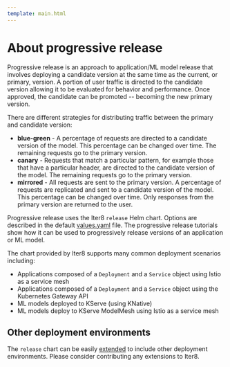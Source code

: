 ```yaml
---
template: main.html
---
```


# About progressive release

Progressive release is an approach to application/ML model release that involves deploying a candidate version at the same time as the current, or primary, version. A portion of user traffic is directed to the candidate version allowing it to be evaluated for behavior and performance. Once approved, the candidate can be promoted -- becoming the new primary version.

There are different strategies for distributing traffic between the primary and candidate version:

- **blue-green** - A percentage of requests are directed to a candidate version of the model. This percentage can be changed over time. The remaining requests go to the primary version.
- **canary** - Requests that match a particular pattern, for example those that have a particular header, are directed to the candidate version of the model. The remaining requests go to the primary version.
- **mirrored** - All requests are sent to the primary version. A percentage of requests are replicated and sent to a candidate version of the model. This percentage can be changed over time. Only responses from the primary version are returned to the user.

Progressive release uses the Iter8 `release` Helm chart. Options are described in the default [values.yaml](https://github.com/iter8-tools/iter8/blob/v0.18.6/charts/release/values.yaml) file. The progressive release tutorials show how it can be used to progressively release versions of an application or ML model.

The chart provided by Iter8 supports many common deployment scenarios including:

- Applications composed of a `Deployment` and a `Service` object using Istio as a service mesh
- Applications composed of a `Deployment` and a `Service` object using the Kubernetes Gateway API
- ML models deployed to KServe (using KNative)
- ML models deploy to KServe ModelMesh using Istio as a service mesh

## Other deployment environments

The `release` chart can be easily [extended](extending.md) to include other deployment environments. Please consider contributing any extensions to Iter8.

